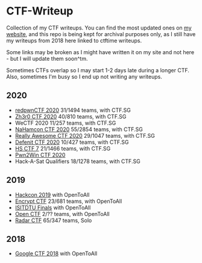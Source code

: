 # CTF-Writeup
Collection of my CTF writeups. You can find the most updated ones on [my website](https://isopach.dev), and this repo is being kept for archival purposes only, as I still have my writeups from 2018 here linked to ctftime writeups.

Some links may be broken as I might have written it on my site and not here - but I will update them soon^tm.

Sometimes CTFs overlap so I may start 1-2 days late during a longer CTF. Also, sometimes I'm busy so I end up not writing any writeups.

## 2020

* [redpwnCTF 2020](https://github.com/Isopach/isopach.github.io/blob/master/_posts/2020-06-26-Redpwn-CTF-2020.md) 31/1494 teams, with CTF.SG
* [Zh3r0 CTF 2020](https://github.com/Isopach/isopach.github.io/blob/master/_posts/2020-06-18-Zh3r0-CTF-2020-Digital-Forensics.md) 40/810 teams, with CTF.SG
* WeCTF 2020 11/257 teams, with CTF.SG
* [NaHamcon CTF 2020](./Nahamcon-2020/Flag-Jokes) 55/2854 teams, with CTF.SG
* [Really Awesome CTF 2020](/.RACTF-2020) 29/1047 teams, with CTF.SG
* [Defenit CTF 2020](https://github.com/Isopach/isopach.github.io/blob/master/_posts/2020-06-12-Defenit-CTF-2020-Writeup.md) 10/427 teams, with CTF.SG
* [HS CTF 7](/.HSCTF-7) 21/1466 teams, with CTF.SG
* [Pwn2Win CTF 2020](./pwn2win-2020/Web/) 
* Hack-A-Sat Qualifiers 18/1278 teams, with CTF.SG

## 2019

* [Hackcon 2019](./hackcon-2019/misc) with OpenToAll
* [Encrypt CTF](./encryptctf) 23/681 teams, with OpenToAll
* [ISITDTU Finals](./isitdtu-finals-2019/web) with OpenToAll
* [Open CTF](./openctf-19/web) 2/?? teams, with OpenToAll
* [Radar CTF](./radarctf) 65/347 teams, Solo

## 2018

* [Google CTF 2018](./googlectf-2018/web) with OpenToAll
